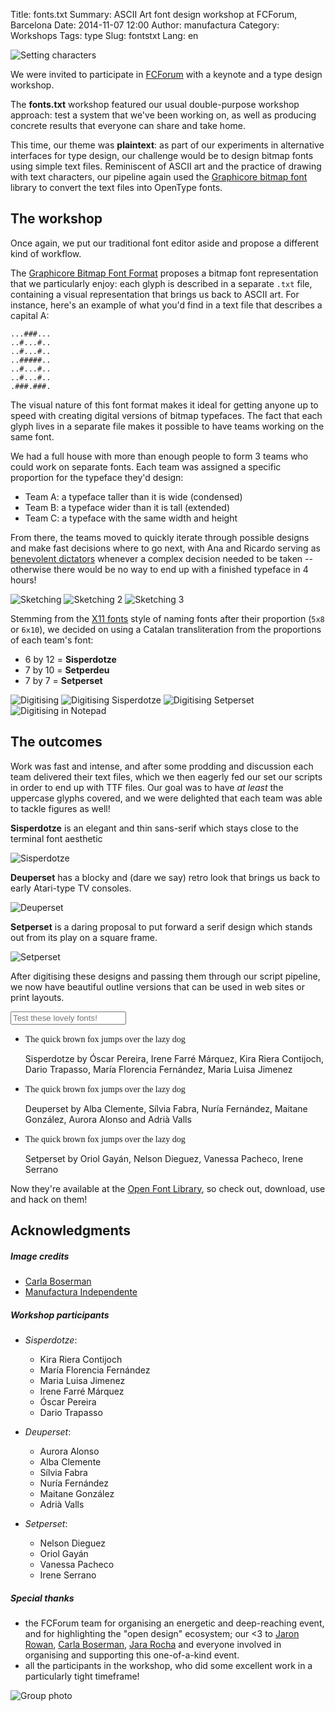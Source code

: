 Title: fonts.txt
Summary: ASCII Art font design workshop at FCForum, Barcelona
Date: 2014-11-07 12:00
Author: manufactura
Category: Workshops
Tags: type
Slug: fontstxt
Lang: en

![Setting characters]({filename}/media/fontstxt-02.jpg "Setting characters")

We were invited to participate in [FCForum](http://lab.2014.fcforum.net/en/)
with a keynote and a type design workshop.

The **fonts.txt** workshop featured our usual double-purpose workshop approach: test
a system that we've been working on, as well as producing concrete results that
everyone can share and take home.

This time, our theme was **plaintext**: as part of our experiments in alternative
interfaces for type design, our challenge would be to design bitmap
fonts using simple text files. Reminiscent of ASCII art and the practice of
drawing with text characters, our pipeline again used the [Graphicore bitmap
font](http://lab.2014.fcforum.net/en/) library to convert the text files into
OpenType fonts.


The workshop
------------

Once again, we put our traditional font editor aside and propose a different
kind of workflow.  

The [Graphicore Bitmap Font
Format](http://graphicore.de/en/archive/2010-09-09_A-Brute-Font-Attack)
proposes a bitmap font representation that we particularly enjoy: each glyph is
described in a separate `.txt` file, containing a visual representation that
brings us back to ASCII art. For instance, here's an example of what you'd find
in a text file that describes a capital A:

    ...###...
    ..#...#..
    ..#...#..
    ..#####..
    ..#...#..
    ..#...#..
    .###.###.

The visual nature of this font format makes it ideal for getting anyone up to
speed with creating digital versions of bitmap typefaces. The fact that each
glyph lives in a separate file makes it possible to have teams working on the
same font.

We had a full house with more than enough people to form 3 teams who could work
on separate fonts. Each team was assigned a specific proportion for the
typeface they'd design:

* Team A: a typeface taller than it is wide (condensed)
* Team B: a typeface wider than it is tall (extended)
* Team C: a typeface with the same width and height

From there, the teams moved to quickly iterate through possible designs and make
fast decisions where to go next, with Ana and Ricardo serving as [benevolent
dictators](http://en.wikipedia.org/wiki/Benevolent_dictator_for_life) whenever
a complex decision needed to be taken -- otherwise there would be no way to end
up with a finished typeface in 4 hours!

![Sketching]({filename}/media/fontstxt-01.jpg "Sketching")
![Sketching 2]({filename}/media/fontstxt-09.jpg "Sketching 2")
![Sketching 3]({filename}/media/fontstxt-06.jpg "Sketching 3")

Stemming from the [X11
fonts](https://packages.debian.org/sid/all/xfonts-base/filelist) style of
naming fonts after their proportion (`5x8` or `6x10`), we decided on using a
Catalan transliteration from the proportions of each team's font:

* 6 by 12 = **Sisperdotze**
* 7 by 10 = **Setperdeu**
* 7 by 7 = **Setperset**


![Digitising]({filename}/media/fontstxt-07.jpg "Digitising")
![Digitising Sisperdotze]({filename}/media/fontstxt-10.jpg "Digitising Sisperdotze")
![Digitising Setperset]({filename}/media/fontstxt-08.jpg "Digitising Setperset")
![Digitising in Notepad]({filename}/media/fontstxt-16.jpg "Digitising in Notepad")

The outcomes
------------

Work was fast and intense, and after some prodding and discussion each team
delivered their text files, which we then eagerly fed our set our scripts in order
to end up with TTF files. Our goal was to have *at least* the uppercase glyphs
covered, and we were delighted that each team was able to tackle figures as
well!

**Sisperdotze** is an elegant and thin sans-serif which stays close to the terminal
font aesthetic

![Sisperdotze]({filename}/media/fontstxt-03.jpg "Sisperdotze")

**Deuperset** has a blocky and (dare we say) retro look that brings us back to early
Atari-type TV consoles.

![Deuperset]({filename}/media/fontstxt-04.jpg "Deuperset")

**Setperset** is a daring proposal to put forward a serif design which stands out
from its play on a square frame.

![Setperset]({filename}/media/fontstxt-05.jpg "Setperset")

After digitising these designs and passing them through our script pipeline, we
now have beautiful outline versions that can be used in web sites or print
layouts.

<link rel="stylesheet" href="../theme/css/font-sampler.css">
<style>
    @font-face {
      font-family: 'Sisperdotze';
      src: url('{filename}/media/fonts/Sisperdotze/Sisperdotze-Regular.eot');
      src: url('{filename}/media/fonts/Sisperdotze/Sisperdotze-Regular.eot?#iefix') format('embedded-opentype'), 
           url('{filename}/media/fonts/Sisperdotze/Sisperdotze-Regular.woff') format('woff'), 
           url('{filename}/media/fonts/Sisperdotze/Sisperdotze-Regular.ttf')  format('truetype'),
           url('{filename}/media/fonts/Sisperdotze/Sisperdotze-Regular.svg#svgFontName') format('svg');
      font-weight: normal;
      font-style: normal;
    }
    @font-face {
      font-family: 'Deuperset';
      src: url('{filename}/media/fonts/Deuperset/Deuperset-Regular.eot');
      src: url('{filename}/media/fonts/Deuperset/Deuperset-Regular.eot?#iefix') format('embedded-opentype'), 
           url('{filename}/media/fonts/Deuperset/Deuperset-Regular.woff') format('woff'), 
           url('{filename}/media/fonts/Deuperset/Deuperset-Regular.ttf')  format('truetype'),
           url('{filename}/media/fonts/Deuperset/Deuperset-Regular.svg#svgFontName') format('svg');
      font-weight: normal;
      font-style: normal;
    }
    @font-face {
      font-family: 'Setperset';
      src: url('{filename}/media/fonts/Setperset/Setperset-Regular.eot');
      src: url('{filename}/media/fonts/Setperset/Setperset-Regular.eot?#iefix') format('embedded-opentype'), 
           url('{filename}/media/fonts/Setperset/Setperset-Regular.woff') format('woff'), 
           url('{filename}/media/fonts/Setperset/Setperset-Regular.ttf')  format('truetype'),
           url('{filename}/media/fonts/Setperset/Setperset-Regular.svg#svgFontName') format('svg');
      font-weight: normal;
      font-style: normal;
    }
</style>

<div id="tester">
    <input id="tester-box" type="text" placeholder="Test these lovely fonts!" />
</div>
<ul id="font-list">
    <li id="sisperdotze">
        <span class="sample" style="font-family: 'Sisperdotze'">The quick brown fox jumps over the lazy dog</span>
        <p class="details">
            <span class="name">Sisperdotze</span> by
            <span class="authors">Óscar Pereira, Irene Farré Márquez, Kira Riera Contijoch,
            Dario Trapasso, María Florencia Fernández, Maria Luisa Jimenez</span>
        </p>
    </li>
        <li id="deuperset">
        <span class="sample" style="font-family: 'Deuperset'">The quick brown fox jumps over the lazy dog</span>
        <p class="details">
            <span class="name">Deuperset</span> by
            <span class="authors">Alba Clemente, Sílvia Fabra, Nuría Fernández, Maitane González,
            Aurora Alonso and Adrià Valls</span>
        </p>
    </li>
        <li id="setperset">
        <span class="sample" style="font-family: 'Setperset'">The quick brown fox jumps over the lazy dog</span>
        <p class="details">
            <span class="name">Setperset</span> by
            <span class="authors">Oriol Gayán, Nelson Dieguez, Vanessa Pacheco, Irene Serrano</span>
        </p>
    </li>
</ul>

Now they're available at the [Open Font Library](http://openfontlibrary.org),
so check out, download, use and hack on them!


Acknowledgments
---------------

##### Image credits

  * [Carla Boserman](http://twitter.com/cboserman)
  * [Manufactura Independente](http://twitter.com/manufacturaind)

##### Workshop participants

  * *Sisperdotze*:
    - Kira Riera Contijoch
    - María Florencia Fernández
    - Maria Luisa Jimenez
    - Irene Farré Márquez
    - Óscar Pereira
    - Dario Trapasso

  * *Deuperset*:
    - Aurora Alonso
    - Alba Clemente
    - Sílvia Fabra
    - Nuría Fernández
    - Maitane González
    - Adrià Valls

  * *Setperset*:
    - Nelson Dieguez
    - Oriol Gayán
    - Vanessa Pacheco
    - Irene Serrano

##### Special thanks

  * the FCForum team for organising an energetic and deep-reaching event, and
    for highlighting the "open design" ecosystem; our <3 to [Jaron
    Rowan](http://twitter.com/sirjaron), [Carla
    Boserman](http://twitter.com/cboserman), [Jara
    Rocha](http://twitter.com/jararocha) and everyone involved in organising
    and supporting this one-of-a-kind event.
  * all the participants in the workshop, who did some excellent work in a
    particularly tight timeframe!

![Group photo]({filename}/media/fontstxt-12.jpg "Group photo")

<script src="../theme/js/modernizr-2.8.3-custom.min.js"></script>
<script src="../theme/js/font-sampler.js"></script>
